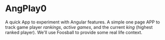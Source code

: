 AngPlay0
========

A quick App to experiment with Angular features. A simple one page APP to track game player *rankings*, *active games*, and the current *king* (highest ranked player). We'll use Foosball to provide some real life context.

